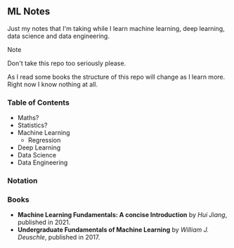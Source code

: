 ## ML Notes

Just my notes that I'm taking while I learn machine learning, deep learning, data science and data engineering.

> [!NOTE]
> Don't take this repo too seriously please.

As I read some books the structure of this repo will change as I learn more. Right now I know nothing at all.
### Table of Contents
- Maths?
- Statistics?
- Machine Learning
	- Regression
- Deep Learning
- Data Science
- Data Engineering


### Notation



### Books
- **Machine Learning Fundamentals: A concise Introduction** by *Hui Jiang*, published in 2021.
- **Undergraduate Fundamentals of Machine Learning** by *William J. Deuschle*, published in 2017.